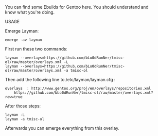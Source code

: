 You can find some Ebuilds for Gentoo here.
You should understand and know what you're doing.


USAGE

Emerge Layman:

    emerge -av layman

First run these two commands:

    layman --overlays=https://github.com/bLo0dRunNer/tmisc-ol/raw/master/overlays.xml -L
    layman --overlays=https://github.com/bLo0dRunNer/tmisc-ol/raw/master/overlays.xml -a tmisc-ol

Then add the following line to /etc/layman/layman.cfg :

    overlays  : http://www.gentoo.org/proj/en/overlays/repositories.xml
		https://github.com/bLo0dRunNer/tmisc-ol/raw/master/overlays.xml?raw=true

After those steps:

    layman -L
    layman -a tmisc-ol

Afterwards you can emerge everything from this overlay.
